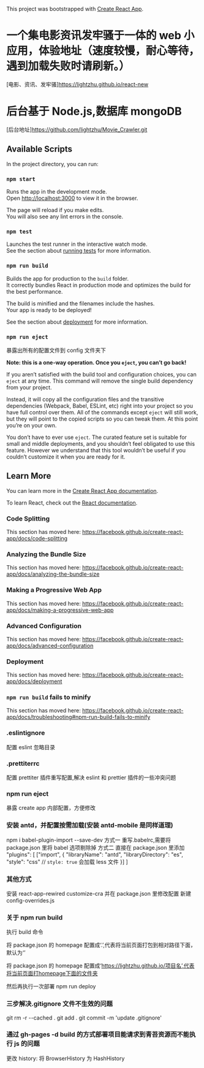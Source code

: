 This project was bootstrapped with [Create React App](https://github.com/facebook/create-react-app).

# 一个集电影资讯发牢骚于一体的 web 小应用，体验地址（速度较慢，耐心等待，遇到加载失败时请刷新。）

[电影、资讯、发牢骚]https://lightzhu.github.io/react-new

# 后台基于 Node.js,数据库 mongoDB

[后台地址]https://github.com/lightzhu/Movie_Crawler.git

## Available Scripts

In the project directory, you can run:

### `npm start`

Runs the app in the development mode.<br>
Open [http://localhost:3000](http://localhost:3000) to view it in the browser.

The page will reload if you make edits.<br>
You will also see any lint errors in the console.

### `npm test`

Launches the test runner in the interactive watch mode.<br>
See the section about [running tests](https://facebook.github.io/create-react-app/docs/running-tests) for more information.

### `npm run build`

Builds the app for production to the `build` folder.<br>
It correctly bundles React in production mode and optimizes the build for the best performance.

The build is minified and the filenames include the hashes.<br>
Your app is ready to be deployed!

See the section about [deployment](https://facebook.github.io/create-react-app/docs/deployment) for more information.

### `npm run eject`

暴露出所有的配置文件到 config 文件夹下

**Note: this is a one-way operation. Once you `eject`, you can’t go back!**

If you aren’t satisfied with the build tool and configuration choices, you can `eject` at any time. This command will remove the single build dependency from your project.

Instead, it will copy all the configuration files and the transitive dependencies (Webpack, Babel, ESLint, etc) right into your project so you have full control over them. All of the commands except `eject` will still work, but they will point to the copied scripts so you can tweak them. At this point you’re on your own.

You don’t have to ever use `eject`. The curated feature set is suitable for small and middle deployments, and you shouldn’t feel obligated to use this feature. However we understand that this tool wouldn’t be useful if you couldn’t customize it when you are ready for it.

## Learn More

You can learn more in the [Create React App documentation](https://facebook.github.io/create-react-app/docs/getting-started).

To learn React, check out the [React documentation](https://reactjs.org/).

### Code Splitting

This section has moved here: https://facebook.github.io/create-react-app/docs/code-splitting

### Analyzing the Bundle Size

This section has moved here: https://facebook.github.io/create-react-app/docs/analyzing-the-bundle-size

### Making a Progressive Web App

This section has moved here: https://facebook.github.io/create-react-app/docs/making-a-progressive-web-app

### Advanced Configuration

This section has moved here: https://facebook.github.io/create-react-app/docs/advanced-configuration

### Deployment

This section has moved here: https://facebook.github.io/create-react-app/docs/deployment

### `npm run build` fails to minify

This section has moved here: https://facebook.github.io/create-react-app/docs/troubleshooting#npm-run-build-fails-to-minify

### .eslintignore

配置 eslint 忽略目录

### .prettiterrc

配置 prettiter 插件重写配置,解决 eslint 和 prettier 插件的一些冲突问题

### npm run eject

暴露 create app 内部配置，方便修改

### 安装 antd，并配置按需加载(安装 antd-mobile 是同样道理)

npm i babel-plugin-import --save-dev
方式一 重写.babelrc,需要将 package.json 里将 babel 选项剔除掉
方式二 直接在 package.json 里添加
"plugins": [
["import", {
"libraryName": "antd",
"libraryDirectory": "es",
"style": "css" // `style: true` 会加载 less 文件
}]
]

### 其他方式

安装 react-app-rewired customize-cra 并在 package.json 里修改配置
新建 config-overrides.js

### 关于 npm run build

执行 build 命令

将 package.json 的 homepage 配置成‘.’,代表将当前页面打包到相对路径下面，默认为‘’

将 package.json 的 homepage 配置成‘https://lightzhu.github.io/项目名’,代表将当前页面打homepage下面的文件夹

然后再执行一次部署 npm run deploy

### 三步解决.gitignore 文件不生效的问题

git rm -r --cached .
git add .
git commit -m 'update .gitignore'

### 通过 gh-pages -d build 的方式部署项目能请求到青苔资源而不能执行 js 的问题

更改 history: 将 BrowserHistory 为 HashHistory
